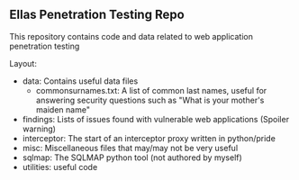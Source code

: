 Ellas Penetration Testing Repo
--------
This repository contains code and data related to web application penetration testing

Layout:

- data: Contains useful data files
    - commonsurnames.txt: A list of common last names, useful for answering security questions such as "What is your mother's maiden name"
- findings: Lists of issues found with vulnerable web applications (Spoiler warning)
- interceptor: The start of an interceptor proxy written in python/pride
- misc: Miscellaneous files that may/may not be very useful
- sqlmap: The SQLMAP python tool (not authored by myself)
- utilities: useful code
    
    